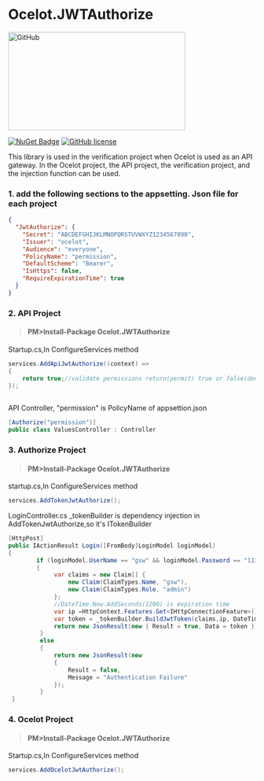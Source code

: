 # Ocelot.JWTAuthorize
<img src="https://github.com/axzxs2001/Ocelot.JWTAuthorize/blob/master/Ocelot.JWTAuthorize/Ocelot.JWTAuthorize/githublogo.png" alt="GitHub" title="Ocelot.JwtAuthorize" width="360" height="200" />

[![NuGet Badge](https://buildstats.info/nuget/Ocelot.JwtAuthorize)](https://www.nuget.org/packages/Ocelot.JwtAuthorize/)
[![GitHub license](https://img.shields.io/badge/license-MIT-blue.svg)](https://github.com/axzxs2001/Ocelot.JWTAuthorize/blob/master/LICENSE)


This library is used in the verification project when Ocelot is used as an API gateway. In the Ocelot project, the API project, the verification project, and the injection function can be used.

### 1. add the following sections to the appsetting. Json file for each project
```json
{
  "JwtAuthorize": {  
    "Secret": "ABCDEFGHIJKLMNOPQRSTUVWXYZ1234567890",
    "Issuer": "ocelot",
    "Audience": "everyone",
    "PolicyName": "permission",
    "DefaultScheme": "Bearer",
    "IsHttps": false,
    "RequireExpirationTime": true
  }
}
```
### 2. API Project 

>#### PM>Install-Package Ocelot.JWTAuthorize
Startup.cs,In ConfigureServices method
```c#
services.AddApiJwtAuthorize((context) =>
{    
    return true;//validate permissions return(permit) true or false(denied)
});
 
```
API Controller,  "permission" is PolicyName of appsettion.json
```C#
[Authorize("permission")]
public class ValuesController : Controller
```
### 3. Authorize Project

>#### PM>Install-Package Ocelot.JWTAuthorize
startup.cs,In ConfigureServices method
```C#
services.AddTokenJwtAuthorize();
```
LoginController.cs  _tokenBuilder is dependency injection in AddTokenJwtAuthorize,so it's ITokenBuilder
```C#
[HttpPost]
public IActionResult Login([FromBody]LoginModel loginModel)
{        
        if (loginModel.UserName == "gsw" && loginModel.Password == "111111")
        {
             var claims = new Claim[] {
                 new Claim(ClaimTypes.Name, "gsw"),
                 new Claim(ClaimTypes.Role, "admin")                  
             };     
             //DateTime.Now.AddSeconds(1200) is expiration time
             var ip =HttpContext.Features.Get<IHttpConnectionFeature>()?.RemoteIpAddress?.ToString();
             var token = _tokenBuilder.BuildJwtToken(claims,ip, DateTime.UtcNow, DateTime.Now.AddSeconds(1200));      
             return new JsonResult(new { Result = true, Data = token });
         }
         else
         {
             return new JsonResult(new
             {
                 Result = false,
                 Message = "Authentication Failure"
             });
         }
 }
```
### 4. Ocelot Project

>#### PM>Install-Package Ocelot.JWTAuthorize
Startup.cs,In ConfigureServices method
```C#
services.AddOcelotJwtAuthorize();
```
